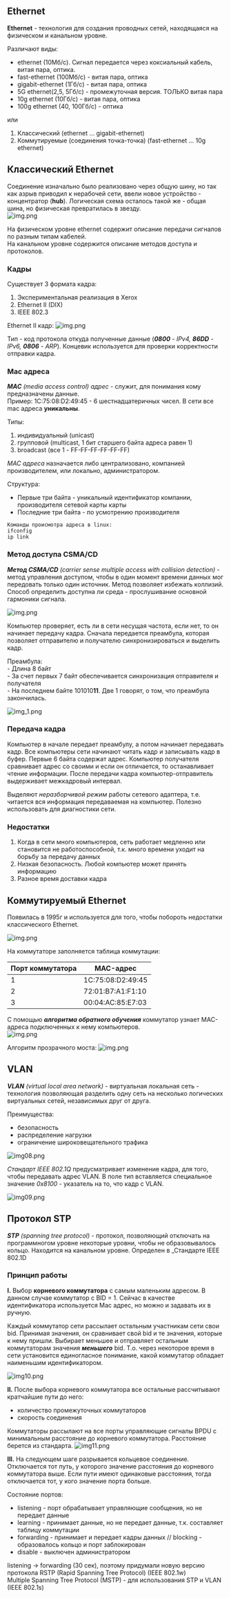 ## Ethernet

**Ethernet** - технология для создания проводных сетей, находящаяся на физическом и канальном уровне.   

Различают виды:  
- ethernet (10Мб/с). Сигнал передается через коксиальный кабель, витая пара, оптика.
- fast-ethernet (100Мб/с) - витая пара, оптика
- gigabit-ethernet (1Гб/с) - витая пара, оптика
- 5G ethernet(2,5, 5Гб/с) - промежуточная версия. ТОЛЬКО витая пара
- 10g ethernet (10Гб/с) - витая пара, оптика
- 100g ethernet (40, 100Гб/с) - оптика

или
1. Классический (ethernet ... gigabit-ethernet)
2. Коммутируемые (соединения точка-точка) (fast-ethernet ... 10g ethernet)

## Классический Ethernet
Соединение изначально было реализовано через общую шину, но так как азрыв приводил к нерабочей сети, ввели новое устройство - 
концентратор (**hub**). Логическая схема осталось такой же - общая шина, но физическая превратилась в звезду.    
![img.png](src/img.png)

На физическом уровне ethernet содержит описание передачи сигналов по разным типам кабелей.  
На канальном уровне содержится описание методов доступа и протоколов.

### Кадры

Существует 3 формата кадра:
1. Экспериментальная реализация в Xerox
2. Ethernet II (DIX)
3. IEEE 802.3

Ethernet II кадр:
![img.png](src/img02.png)

Тип - код протокола откуда полученные данные (_**0800** - IPv4, **86DD** - IPv6, **0806** - ARP_).
Концевик используется для проверки корректности отправки кадра.


### Mac адреса

_**MAC** (media access control) адрес_ - служит, для понимания кому предназначены данные.  
Пример: 1С:75:08:D2:49:45 - 6 шестнадцатеричных чисел. В сети все mac адреса **уникальны**.

Типы:
1. индивидуальный (unicast)
2. групповой (multicast, 1 бит старшего байта адреса равен 1)
3. broadcast (все 1 - FF-FF-FF-FF-FF-FF)  

_MAC адреса_ назначается либо централизовано, компанией производителем, или локально, администратором.

Структура:
* Первые три байта - уникальный идентификатор компании, производителя сетевой карты карты
* Последние три байта - по усмотрению производителя
```
Команды происмотра адреса в linux: 
ifconfig
ip link 
```

### Метод доступа CSMA/CD

_**Метод CSMA/CD** (carrier sense multiple access with collision detection)_ - метод управления доступом, чтобы в один момент времени данных мог передовать только один источник. Метод позволяет избежать коллизий.   
Способ определить доступна ли среда - прослушивание основной гармоники сигнала.  

![img.png](src/img03.png)

Компьютер проверяет, есть ли в сети несущая частота, если нет, то он начинает передачу кадра. Сначала передается преамбула, которая позволяет отправителю и получателю синхронизироваться и выделить кадр.    

Преамбула:  
    - Длина 8 байт  
    - За счет первых 7 байт обеспечивается синхронизация отправителя и получателя  
    - На последнем байте 101010**11**. Две 1 говорят, о том, что преамбула закончилась.

![img_1.png](src/img04.png)

### Передача кадра
Компьютер в начале передает преамбулу, а потом начинает передавать кадр. Все компьютеры сети начинают читать кадр и записывать 
кадр в буфер. Первые 6 байта содержат адрес. Компьютер получателя сравнивает адрес со своими и если он отличается, то останавливает 
чтение информации. После передачи кадра компьютер-отправитель выдерживает межкадровый интервал.  

Выделяют _неразборчивой режим_ работы сетевого адаптера, т.е. читается вся информация передаваемая на компьютер. Полезно использовать 
для диагностики сети. 

### Недостатки
1. Когда в сети много компьютеров, сеть работает медленно или становится не работоспособной, т.к. много времени уходит на борьбу за передачу данных
2. Низкая безопасность. Любой компьютер может принять информацию
3. Разное время доставки кадра


## Коммутируемый Ethernet

Появилась в 1995г и используется для того, чтобы побороть недостатки классического Ethernet.

![img.png](src/img05.png)

На коммутаторе заполняется таблица коммутации:

| Порт коммутатора |    MAC-адрес    |
|------------------|-----------------|
|       1          |1С:75:08:D2:49:45|
|       2          |72:01:В7:А1:F1:10|
|       3          |00:04:AC:85:E7:03|

С помощью _**алгоритма обратного обучения**_ коммутатор узнает MAC-адреса подключенных к нему компьютеров.   
![img.png](src/img06.png)

Алгоритм прозрачного моста:
![img.png](src/img07.png)

## VLAN
_**VLAN** (virtual local area network)_ - виртуальная локальная сеть - технология позволяющая разделить одну сеть на 
несколько логических виртуальных сетей, независимых друг от друга.

Преимущества:
- безопасность
- распределение нагрузки
- ограничение широковещательного трафика

![img08.png](src/img08.png)

_Стандарт IEEE 802.1Q_ предусматривает изменение кадра, для того, чтобы передавать адрес VLAN. В поле тип вставляется 
специальное значение _0x8100_ - указатель на то, что кадр с VLAN.   

![img09.png](src/img09.png)

## Протокол STP

_**STP** (spanning tree protocol)_ - протокол, позволяющий отключать на программногом уровне некоторые уровни, чтобы не 
образовывалось кольцо. Находится на канальном уровне. Определен в _Стандарте IEEE 802.1D  

### Принцип работы

**I.** Выбор **корневого коммутатора** с самым маленьким адресом. 
В данном случае коммутатор с BID = 1. Сейчас в качестве идентификатора используется Mac адрес, но можно и задавать их в ручную.

Каждый коммутатор сети рассылает остальным участникам сети свои bid. Принимая значения, он сравнивает свой bid и те значения, которые к нему пришли. Выбирает меньшее и отправляет остальным коммутаторам значения _**меньшего**_ bid. Т.о. через некоторое время в сети установится единогласное понимание, какой коммутатор обладает наименьшим идентификатором.

![img10.png](src/img10.png) 

**II.** После выбора корневого коммутатора все остальные рассчитывают кратчайшие пути до него:
* количество промежуточных коммутаторов
* скорость соединения

Коммутаторы рассылают на все порты управляющие сигналы BPDU с минимальным расстояние до корневого коммутатора. Расстояние берется из стандарта.
![img11.png](src/img11.png)

**III.** На следующем шаге разрывается кольцевое соединение. Отключается тот путь, у которого значение расстояния до корневого коммутатора выше. Если пути имеют одинаковые расстояния, тогда отключается тот, у кого значение порта больше.

Состояние портов:
- listening - порт обрабатывает управляющие сообщения, но не передает данные
- learning - принимает данные, но не передает данные, т.к. составляет таблицу коммутации
- forwarding - принимает и передает кадры данных // blocking - образовалось кольцо и порт заблокирован
- disable - выключен администратором

listening -> forwarding (30 сек), поэтому придумали новую версию протокола RSTP (Rapid Spanning Tree Protocol) (IEEE 802.1w)  
Multiple Spanning Tree Protocol (MSTP) - для использования STP и VLAN (IEEE 802.1s)  